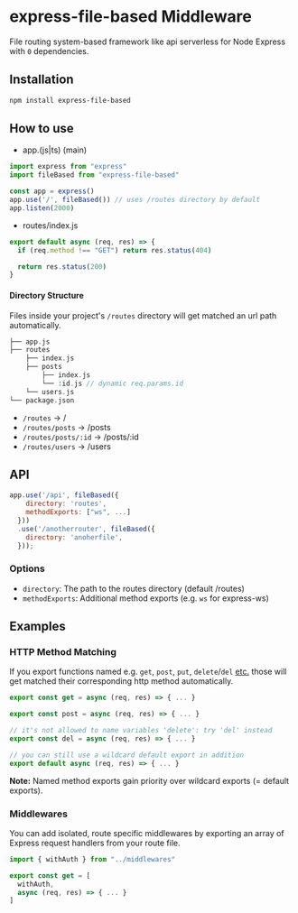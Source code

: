 # express-file-based Middleware

File routing system-based framework like api serverless for Node Express with `0` dependencies.

## Installation

```bash
npm install express-file-based
```

## How to use

- app.(js|ts) (main)

```js
import express from "express"
import fileBased from "express-file-based"

const app = express()
app.use('/', fileBased()) // uses /routes directory by default
app.listen(2000)
```

- routes/index.js

```js
export default async (req, res) => {
  if (req.method !== "GET") return res.status(404)

  return res.status(200)
}
```

#### Directory Structure

Files inside your project's `/routes` directory will get matched an url path automatically.

```php
├── app.js
├── routes
    ├── index.js
    ├── posts
        ├── index.js
        └── :id.js // dynamic req.params.id
    └── users.js
└── package.json
```

- `/routes`           → /
- `/routes/posts`     → /posts
- `/routes/posts/:id` → /posts/:id
- `/routes/users`     → /users

## API

```js
app.use('/api', fileBased({
    directory: 'routes',
    methodExports: ["ws", ...]
  }))
  .use('/anotherrouter', fileBased({
    directory: 'anoherfile',
  }));
```

### Options

- `directory`: The path to the routes directory (default /routes)
- `methodExports`: Additional method exports (e.g. `ws` for express-ws)

## Examples

### HTTP Method Matching

If you export functions named e.g. `get`, `post`, `put`, `delete`/`del` [etc.](https://developer.mozilla.org/en-US/docs/Web/HTTP/Methods) those will get matched their corresponding http method automatically.

```js
export const get = async (req, res) => { ... }

export const post = async (req, res) => { ... }

// it's not allowed to name variables 'delete': try 'del' instead
export const del = async (req, res) => { ... }

// you can still use a wildcard default export in addition
export default async (req, res) => { ... }
```

**Note:** Named method exports gain priority over wildcard exports (= default exports).

### Middlewares

You can add isolated, route specific middlewares by exporting an array of Express request handlers from your route file.

```js
import { withAuth } from "../middlewares"

export const get = [
  withAuth,
  async (req, res) => { ... }
]
```